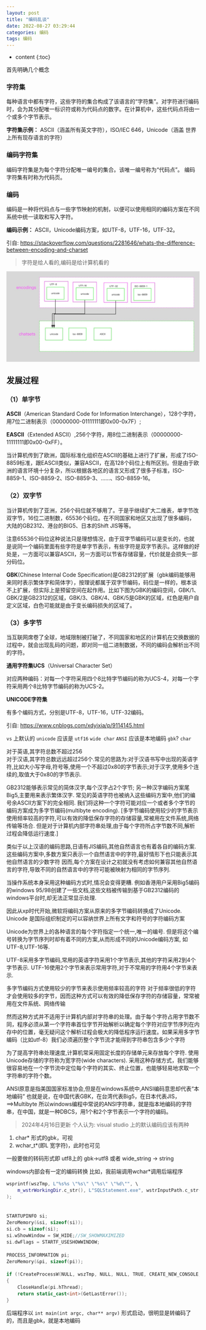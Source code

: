 ```yaml
---
layout: post
title: "编码乱谈"
date: 2022-08-27 03:29:44
categories: 编码
tags: 编码
---
```


* content
{:toc}


首先明确几个概念

### **字符集**
每种语言中都有字符，这些字符的集合构成了该语言的“字符集”。对字符进行编码时，会为其分配唯一标识符或称为代码点的数字。在计算机中，这些代码点将由一个或多个字节表示。

**字符集示例：** ASCII（涵盖所有英文字符），ISO/IEC 646，Unicode（涵盖
世界上所有现存语言的字符）

### **编码字符集**
编码字符集是为每个字符分配唯一编号的集合。该唯一编号称为“代码点”。
编码字符集有时称为代码页。

### **编码**
编码是一种将代码点与一些字节映射的机制，以便可以使用相同的编码方案在不同系统中统一读取和写入字符。

**编码示例：** ASCII，Unicode编码方案，如UTF-8，UTF-16，UTF-32。

引自: https://stackoverflow.com/questions/2281646/whats-the-difference-between-encoding-and-charset

>字符是给人看的,编码是给计算机看的

![](/assets/HLOXV.png)

## 发展过程
### （1）单字节

**ASCII**（American Standard Code for Information Interchange），128个字符，用7位二进制表示（00000000-01111111即0x00-0x7F）;

**EASCII**（Extended ASCII）,256个字符，用8位二进制表示（00000000-11111111即0x00-0xFF）。

当计算机传到了欧洲，国际标准化组织在ASCII的基础上进行了扩展，形成了ISO-8859标准，跟EASCII类似，兼容ASCII，在高128个码位上有所区别。但是由于欧洲的语言环境十分复杂，所以根据各地区的语言又形成了很多子标准，ISO-8859-1、ISO-8859-2、ISO-8859-3、……、ISO-8859-16。
 
### （2）双字节
当计算机传到了亚洲，256个码位就不够用了。于是乎继续扩大二维表，单字节改双字节，16位二进制数，65536个码位。在不同国家和地区又出现了很多编码，大陆的GB2312、港台的BIG5、日本的Shift JIS等等。
 
注意65536个码位这种说法只是理想情况，由于双字节编码可以是变长的，也就是说同一个编码里面有些字符是单字节表示，有些字符是双字节表示。这样做的好处是，一方面可以兼容ASCII，另一方面可以节省存储容量，代价就是会损失一部分码位。
 
**GBK**(Chinese Internal Code Specification)是GB2312的扩展（gbk编码能够用来同时表示繁体字和简体字），按理说都属于双字节编码，码位是一样的，根本谈不上扩展，但实际上是预留空间在起作用。比如下图为GBK的编码空间，GBK/1、GBK/2是GB2312的区域，GBK/3、GBK/4、GBK/5是GBK的区域，红色是用户自定义区域，白色可能就是由于变长编码损失的区域了。


### （3）多字节

当互联网席卷了全球，地域限制被打破了，不同国家和地区的计算机在交换数据的过程中，就会出现乱码的问题，即对同一组二进制数据，不同的编码会解析出不同的字符。

**通用字符集UCS**（Universal Character Set）

对应两种编码：对每一个字符采用四个8比特字节编码的称为UCS-4，对每一个字符采用两个8比特字节编码的称为UCS-2。

**UNICODE字符集**

有多个编码方式，分别是UTF-8，UTF-16，UTF-32编码。

引自: https://www.cnblogs.com/xdyixia/p/9114145.html


``vs`` 上默认的 ``unicode`` 应该是 ``utf16`` ``wide char``
``ANSI`` 应该是本地编码 ``gbk``? ``char``



对于英语,其字符总数不超过256	
对于汉语,其字符总数远远超过256个.常见的思路为:对于汉语书写中出现的英语字符,比如大小写字母,符号等,使用一个不超过0x80的字节表示;对于汉字,使用多个连续的,取值大于0x80的字节表示.

GB2312能够表示常见的简体汉字,每个汉字占2个字节;
另一种汉字编码方案尾Big5,主要用来表示繁体汉字.
常见的英语字符也被纳入这些编码方案中,他们的编号余ASCII方案下的完全相同.
我们将这种一个字符可能对应一个或者多个字节的编码方案成为多字节编码(multibyte encoding).
[多字节编码使用较少的字节表示使用频率较高的字符,可以有效的降低保存字符的存储容量,常被用在文件系统,网络传输等场合.
但是对于计算机内部字符串处理,由于每个字符所占字节数不同,解析过程会降低运行速度.]

类似于以上汉语的编码思路,日语有JIS编码,其他自然语言也有着各自的编码方案.这些编码方案中,多数方案只表示一个自然语言中的字符,最好情形下也只能表示其他自然语言的少数字符
因而,每个方案在设计之初就没有考虑如何兼容其他自然语言的字符,导致不同的自然语言中的字符可能被映射为相同的字节序列.

当操作系统本身采用这种编码方式时,情况会变得更糟.
例如香港用户采用Big5编码的windows 95/98创建了一些文档,这些文档被传输到基于GB2312编码的windows平台时,却无法正常显示处理.


因此从xp时代开始,微软将编码方案从原来的多字节编码转换成了Unicode.
Unicode 是国际组织制定的可以容纳世界上所有文字和符号的字符编码方案

Unicode为世界上的各种语言的每个字符指定一个统一,唯一的编号.
但是将这个编号转换为字节序列时却有着不同的方案,从而形成不同的Unicode编码方案,
如UTF-8,UTF-16等.

UTF-8采用多字节编码,常用的英语字符采用1个字节表示,其他的字符采用2到4个字节表示.
UTF-16使用2个字节来表示常用字符,对于不常用的字符用4个字节来表示.

多字节编码方式使用较少的字节来表示使用频率较高的字符
对于频率很低的字符才会使用较多的字节，因而这种方式可以有效的降低保存字符的存储容量，常常被用在文件系统、网络传输

然而这种方式并不适用于计算机内部对字符串的处理。由于每个字符占用字节数不同，程序必须从第一个字符串首位字节开始解析以确定每个字符对应字节序列在内存中的位置，毫无疑问这个解析过程会极大的降低程序运行速度。如果采用多字节编码（比如utf-8）我们必须遍历整个字节流才能得到字符串包含多少个字符


为了提高字符串处理速度,计算机常采用固定长度的存储单元来存放每个字符.
使用Unicode存储的字符称为宽字符(wide characters).
采用这种存储方式，我们能够很容易地在一个字节流中定位每个字符的其实、终止位置，也能够轻易地求取一个字符串的字符个数。

ANSI原意是指美国国家标准协会,但是在windows系统中,ANSI编码意思却代表“本地编码”
也就是说，在中国代表GBK，在台湾代表Big5，在日本代表JIS，==>Multibyte
所以windows编程中常说的ANSI字符串，就是指本地编码的字符串，在中国，就是一种DBCS，用1个和2个字节表示一个字符的编码。



> 2024年4月16日更新
个人认为:
visual studio 上的默认编码应该有两种
1. char* 形式的gbk，可视
2. wchar_t*(即L 宽字符)，此时也可见

一般要做的转码形式即 utf8上的 gbk->utf8 或者 wide_string -> string

windows内部会有一定的编码转换
比如，我前端调用wchar*调用后端程序
``` c++
wsprintf(wszTmp, L"%s%s \"%s\" \"%s\" \"%d\"", \
    m_wstrWorkingDir.c_str(), L"SQLStatement.exe", wstrInputPath.c_str(), cstrOutputPath.GetString(), sql_type
);


STARTUPINFO si;
ZeroMemory(&si, sizeof(si));
si.cb = sizeof(si);
si.wShowWindow = SW_HIDE;//SW_SHOWMAXIMIZED
si.dwFlags = STARTF_USESHOWWINDOW;

PROCESS_INFORMATION pi;
ZeroMemory(&pi, sizeof(pi));

if (!CreateProcessW(NULL, wszTmp, NULL, NULL, TRUE, CREATE_NEW_CONSOLE, NULL, NULL, &si, &pi))
{
    CloseHandle(pi.hThread);
    return static_cast<int>(GetLastError());
}
```

后端程序以 ``int main(int argc, char** argv)`` 形式启动，很明显是转编码了的，而且是gbk，就是本地编码